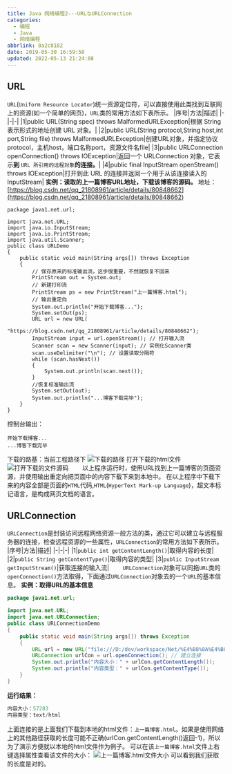 ```yaml
---
title: Java 网络编程2---URL与URLConnection
categories:
  - 编程
  - Java
  - 网络编程
abbrlink: 8a2c8182
date: 2019-05-30 16:59:50
updated: 2022-05-13 21:24:08
---
```

## URL
`URL`(`Uniform Resource Locator`)统一资源定位符，可以直接使用此类找到互联网上的资源(如一个简单的网页)，`URL`类的常用方法如下表所示。
|序号|方法|描述|
|-|-|-|
|1|public URL(String spec) throws MalformedURLException|根据 String 表示形式的地址创建 URL 对象。|
|2|public URL(String protocol,String host,int port,String file) throws MalformedURLException|创建URL对象，并指定协议protocol，主机host，端口名称port，资源文件名file|
|3|public URLConnection openConnection() throws IOException|返回一个 URLConnection 对象，它表示**到** `URL 所引用的远程对象`**的连接。**|
|4|public final InputStream openStream() throws IOException|打开到此 URL 的连接并返回一个用于从该连接读入的 InputStream|
**实例：读取的上一篇博客URL地址，下载该博客的源码。**
地址：[https://blog.csdn.net/qq_21808961/article/details/80848662](https://blog.csdn.net/qq_21808961/article/details/80848662)

```
package java1.net.url;

import java.net.URL;
import java.io.InputStream;
import java.io.PrintStream;
import java.util.Scanner;
public class URLDemo
{
	public static void main(String args[]) throws Exception
	{
		// 保存原来的标准输出流，这步很重要，不然就恢复不回来
		PrintStream out = System.out;
		// 新建打印流
		PrintStream ps = new PrintStream("上一篇博客.html");
		// 输出重定向
		System.out.println("开始下载博客...");
		System.setOut(ps); 
		URL url = new URL(
				"https://blog.csdn.net/qq_21808961/article/details/80848662");
		InputStream input = url.openStream(); // 打开输入流
		Scanner scan = new Scanner(input); // 实例化Scanner类
		scan.useDelimiter("\n"); // 设置读取分隔符
		while (scan.hasNext())
		{
			System.out.println(scan.next());
		}
		//恢复标准输出流
		System.setOut(out); 
		System.out.println("...博客下载完毕");
	}
}
```
控制台输出：

```
开始下载博客...
...博客下载完毕
```
下载的路基：当前工程路径下
![下载的路径](https://img-blog.csdn.net/2018062911041428?watermark/2/text/aHR0cHM6Ly9ibG9nLmNzZG4ubmV0L3FxXzIxODA4OTYx/font/5a6L5L2T/fontsize/400/fill/I0JBQkFCMA==/dissolve/70)
打开下载的html文件
![打开下载的文件源码](https://img-blog.csdn.net/20180629110619829?watermark/2/text/aHR0cHM6Ly9ibG9nLmNzZG4ubmV0L3FxXzIxODA4OTYx/font/5a6L5L2T/fontsize/400/fill/I0JBQkFCMA==/dissolve/70)
&emsp;&emsp;以上程序运行时，使用URL找到上一篇博客的页面资源，并使用输出重定向把页面中的内容下载下来到本地中。
在以上程序中下载下来的内容全部是页面的`HTML`代码,`HTML`(`HyperText Mark-up Language`)，超文本标记语言，是构成网页文档的语言。
## URLConnection 
`URLConnection`是封装访问远程网络资源一般方法的类，通过它可以建立与远程服务器的连接，检查远程资源的一些属性，`URLConnection`的常用方法如下表所示。
|序号|方法|描述|
|-|-|-|
|1|`public int getContentLength()`|取得内容的长度|
|2|`public String getContentType()`|取得内容的类型|
|3|`public InputStream getInputStream()`|获取连接的输入流|
&emsp;&emsp;`URLConnection`对象可以同拖`URL`类的`openConnection()`方法取得，下面通过`URLConnection`对象去的一个`URL`的基本信息。
**实例：取得URL的基本信息**

```java
package java1.net.url;

import java.net.URL;
import java.net.URLConnection;
public class URLConnectionDemo
{
	public static void main(String args[]) throws Exception
	{
		URL url = new URL("file:///D:/dev/workspace/Net/%E4%B8%8A%E4%B8%80%E7%AF%87%E5%8D%9A%E5%AE%A2.html");
		URLConnection urlCon = url.openConnection(); // 建立连接
		System.out.println("内容大小：" + urlCon.getContentLength());
		System.out.println("内容类型：" + urlCon.getContentType());
	}
}
```
**运行结果：**

```java
内容大小：57283
内容类型：text/html
```
上面连接的是上面我们下载到本地的html文件：`上一篇博客.html`。如果是使用网络上的其他路径获取的长度可能不正确(urlCon.getContentLength()返回-1)，所以为了演示方便就以本地的html文件作为例子。
可以在该`上一篇博客.html`文件上右键选择属性查看该文件的大小：
![上一篇博客.html文件大小](https://img-blog.csdn.net/20180712170900960?watermark/2/text/aHR0cHM6Ly9ibG9nLmNzZG4ubmV0L3FxXzIxODA4OTYx/font/5a6L5L2T/fontsize/400/fill/I0JBQkFCMA==/dissolve/70)
可以看到我们获取的长度是对的。

